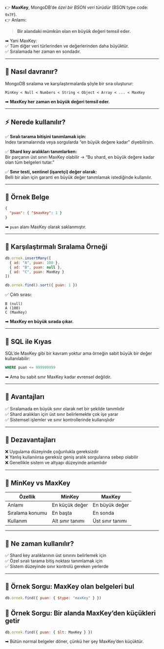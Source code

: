 
👉 **MaxKey**, MongoDB’de _özel bir BSON veri türüdür_ (BSON type code: `0x7F`).  
👉 Anlamı:

> **Bir alandaki mümkün olan en büyük değeri temsil eder.**

➡ Yani MaxKey:  
✅ Tüm diğer veri türlerinden ve değerlerinden daha büyüktür.  
✅ Sıralamada her zaman en sondadır.

---

## 🌟 **Nasıl davranır?**

MongoDB sıralama ve karşılaştırmalarda şöyle bir sıra oluşturur:

```
MinKey < Null < Numbers < String < Object < Array < ... < MaxKey
```

➡ **MaxKey her zaman en büyük değeri temsil eder.**

---

## ⚡ **Nerede kullanılır?**

✅ **Sıralı tarama bitişini tanımlamak için:**  
Index taramalarında veya sorgularda “en büyük değere kadar” diyebilirsin.

✅ **Shard key aralıkları tanımlarken:**  
Bir parçanın üst sınırı MaxKey olabilir → “Bu shard, en büyük değere kadar olan tüm belgeleri tutar.”

✅ **Sınır testi, sentinel (işaretçi) değer olarak:**  
Belli bir alan için garanti en büyük değer tanımlamak istediğinde kullanılır.

---

## 📝 **Örnek Belge**

```json
{
  "puan": { "$maxKey": 1 }
}
```

➡ `puan` alanı MaxKey olarak saklanmıştır.

---

## 🎯 **Karşılaştırmalı Sıralama Örneği**

```js
db.ornek.insertMany([
  { ad: "A", puan: 100 },
  { ad: "B", puan: null },
  { ad: "C", puan: MaxKey }
])

db.ornek.find().sort({ puan: 1 })
```

✅ Çıktı sırası:

```
B (null)
A (100)
C (MaxKey)
```

➡ **MaxKey en büyük sırada çıkar.**

---

## 🌟 **SQL ile Kıyas**

SQL’de MaxKey gibi bir kavram yoktur ama örneğin sabit büyük bir değer kullanılabilir:

```sql
WHERE puan <= 999999999
```

➡ Ama bu sabit sınır MaxKey kadar evrensel değildir.

---

## 🌟 **Avantajları**

✅ Sıralamada en büyük sınır olarak net bir şekilde tanımlıdır  
✅ Shard aralıkları için üst sınır belirlemekte çok işe yarar  
✅ Sistemsel işlemler ve sınır kontrollerinde kullanışlıdır

---

## 🚩 **Dezavantajları**

❌ Uygulama düzeyinde çoğunlukla gereksizdir  
❌ Yanlış kullanılırsa gereksiz geniş aralık sorgularına sebep olabilir  
❌ Genellikle sistem ve altyapı düzeyinde anlamlıdır

---

## 🌟 **MinKey vs MaxKey**

|Özellik|MinKey|MaxKey|
|---|---|---|
|Anlamı|En küçük değer|En büyük değer|
|Sıralama konumu|En başta|En sonda|
|Kullanım|Alt sınır tanımı|Üst sınır tanımı|

---

## 🎯 **Ne zaman kullanılır?**

✅ Shard key aralıklarının üst sınırını belirlemek için  
✅ Özel sıralı tarama bitiş noktası tanımlamak için  
✅ Sistem düzeyinde sınır kontrolü gereken yerlerde

---

## 🌟 **Örnek Sorgu: MaxKey olan belgeleri bul**

```js
db.ornek.find({ puan: { $type: "maxKey" } })
```

## 🌟 **Örnek Sorgu: Bir alanda MaxKey’den küçükleri getir**

```js
db.ornek.find({ puan: { $lt: MaxKey } })
```

➡ Bütün normal belgeler döner, çünkü her şey MaxKey’den küçüktür.
